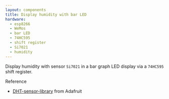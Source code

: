 ```yaml
---
layout: components
title: Display humidity with bar LED
hardware:
  - esp8266
  - WeMos
  - bar LED
  - 74HC595
  - shift register
  - Si7021
  - humidity
---
```


Display humidity with sensor `Si7021` in a bar graph LED display via a `74HC595` shift register.

Reference

- [DHT-sensor-library](https://github.com/adafruit/DHT-sensor-library/blob/master/examples/DHTtester/DHTtester.ino) from Adafruit
